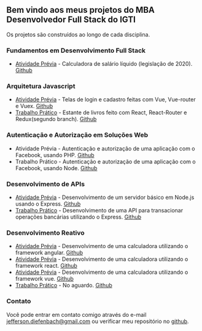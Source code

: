 ## Bem vindo aos meus projetos do MBA Desenvolvedor Full Stack do IGTI

Os projetos são construídos ao longo de cada disciplina.

### Fundamentos em Desenvolvimento Full Stack
- [Atividade Prévia](https://jdiefenbach83.github.io/MBA01-Atividade-Previa) - Calculadora de salário líquido (legislação de 2020). [Github](https://github.com/jdiefenbach83/MBA01-Atividade-Previa)

### Arquitetura Javascript
- [Atividade Prévia](https://jdiefenbach83.github.io/MBA05-Atividade-Previa) - Telas de login e cadastro feitas com Vue, Vue-router e Vuex. [Github](https://github.com/jdiefenbach83/MBA05-Atividade-Previa)
- [Trabalho Prático](https://jdiefenbach83.github.io/MBA05-Trabalho-Pratico) - Estante de livros feito com React, React-Router e Redux(segundo branch). [Github](https://github.com/jdiefenbach83/MBA05-Trabalho-Pratico)

### Autenticação e Autorização em Soluções Web
- Atividade Prévia - Autenticação e autorização de uma aplicação com o Facebook, usando PHP. [Github](https://github.com/jdiefenbach83/MBA06-Atividade-Previa)
- Trabalho Prático - Autenticação e autorização de uma aplicação com o Facebook, usando Node. [Github](https://github.com/jdiefenbach83/MBA06-Trabalho-Pratico)

### Desenvolvimento de APIs
- [Atividade Prévia](https://jdiefenbach83.github.io/MBA08-Atividade-Previa) - Desenvolvimento de um servidor básico em Node.js usando o Express. [Github](https://github.com/jdiefenbach83/MBA08-Atividade-Previa)
- [Trabalho Prático](https://jdiefenbach83.github.io/MBA08-Trabalho-Pratico) - Desenvolvimento de uma API para transacionar operações bancárias utilizando o Express. [Github](https://github.com/jdiefenbach83/MBA08-Trabalho-Pratico)

### Desenvolvimento Reativo
- [Atividade Prévia](https://jdiefenbach83.github.io/MBA09-Atividade-Previa-Angular) - Desenvolvimento de uma calculadora utilizando o framework angular. [Github](https://github.com/jdiefenbach83/MBA09-Atividade-Previa-Angular)
- [Atividade Prévia](https://jdiefenbach83.github.io/MBA09-Atividade-Previa-React) - Desenvolvimento de uma calculadora utilizando o framework react. [Github](https://github.com/jdiefenbach83/MBA09-Atividade-Previa-Angular)
- [Atividade Prévia](https://jdiefenbach83.github.io/MBA09-Atividade-Previa-Vue) - Desenvolvimento de uma calculadora utilizando o framework vue. [Github](https://github.com/jdiefenbach83/MBA09-Atividade-Previa-Angular)
- [Trabalho Prático](https://jdiefenbach83.github.io/MBA09-Trabalho-Pratico) - No aguardo. [Github](https://github.com/jdiefenbach83/MBA08-Trabalho-Pratico)


### Contato

Você pode entrar em contato comigo através do e-mail [jefferson.diefenbach@gmail.com](mailto:jefferson.diefenbach@gmail.com) ou verificar meu repositório no [github](https://github.com/jdiefenbach83).
